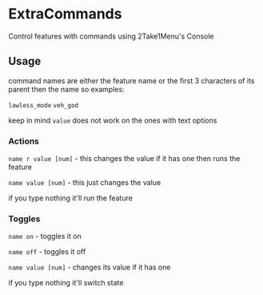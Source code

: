 # ExtraCommands
Control features with commands using 2Take1Menu's Console

## Usage
command names are either the feature name or the first 3 characters of its parent then the name so
examples:

`lawless_mode`
`veh_god`

keep in mind `value` does not work on the ones with text options

### Actions

`name r value [num]` - this changes the value if it has one then runs the feature

`name value [num]` - this just changes the value

if you type nothing it'll run the feature

### Toggles

`name on` - toggles it on

`name off` - toggles it off

`name value [num]` - changes its value if it has one

if you type nothing it'll switch state
